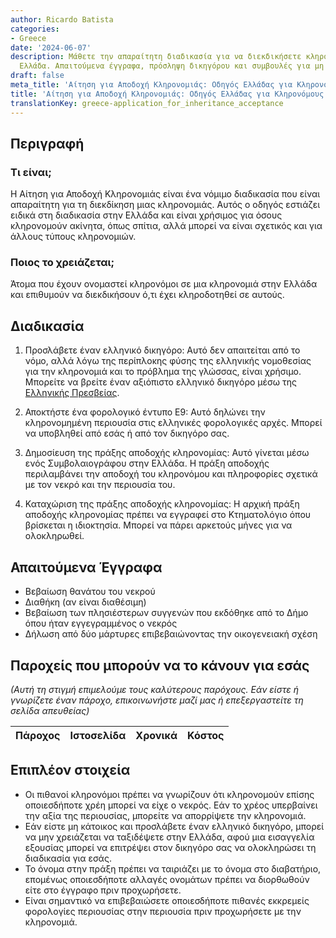 ```yaml
---
author: Ricardo Batista
categories:
- Greece
date: '2024-06-07'
description: Μάθετε την απαραίτητη διαδικασία για να διεκδικήσετε κληρονομία στην
  Ελλάδα. Απαιτούμενα έγγραφα, πρόσληψη δικηγόρου και συμβουλές για μη κατοίκους.
draft: false
meta_title: 'Αίτηση για Αποδοχή Κληρονομιάς: Οδηγός Ελλάδας για Κληρονόμους'
title: 'Αίτηση για Αποδοχή Κληρονομιάς: Οδηγός Ελλάδας για Κληρονόμους'
translationKey: greece-application_for_inheritance_acceptance
---
```



## Περιγραφή
### Τι είναι;
Η Αίτηση για Αποδοχή Κληρονομιάς είναι ένα νόμιμο διαδικασία που είναι απαραίτητη για τη διεκδίκηση μιας κληρονομιάς. Αυτός ο οδηγός εστιάζει ειδικά στη διαδικασία στην Ελλάδα και είναι χρήσιμος για όσους κληρονομούν ακίνητα, όπως σπίτια, αλλά μπορεί να είναι σχετικός και για άλλους τύπους κληρονομιών.

### Ποιος το χρειάζεται;
Άτομα που έχουν ονομαστεί κληρονόμοι σε μια κληρονομιά στην Ελλάδα και επιθυμούν να διεκδικήσουν ό,τι έχει κληροδοτηθεί σε αυτούς.

## Διαδικασία
1. Προσλάβετε έναν ελληνικό δικηγόρο: Αυτό δεν απαιτείται από το νόμο, αλλά λόγω της περίπλοκης φύσης της ελληνικής νομοθεσίας για την κληρονομιά και το πρόβλημα της γλώσσας, είναι χρήσιμο. Μπορείτε να βρείτε έναν αξιόπιστο ελληνικό δικηγόρο μέσω της [Ελληνικής Πρεσβείας](https://www.mfa.gr/usa/en/).

2. Αποκτήστε ένα φορολογικό έντυπο E9: Αυτό δηλώνει την κληρονομημένη περιουσία στις ελληνικές φορολογικές αρχές. Μπορεί να υποβληθεί από εσάς ή από τον δικηγόρο σας.

3. Δημοσίευση της πράξης αποδοχής κληρονομίας: Αυτό γίνεται μέσω ενός Συμβολαιογράφου στην Ελλάδα. Η πράξη αποδοχής περιλαμβάνει την αποδοχή του κληρονόμου και πληροφορίες σχετικά με τον νεκρό και την περιουσία του.

4. Καταχώριση της πράξης αποδοχής κληρονομίας: Η αρχική πράξη αποδοχής κληρονομίας πρέπει να εγγραφεί στο Κτηματολόγιο όπου βρίσκεται η ιδιοκτησία. Μπορεί να πάρει αρκετούς μήνες για να ολοκληρωθεί.

## Απαιτούμενα Έγγραφα
- Βεβαίωση θανάτου του νεκρού
- Διαθήκη (αν είναι διαθέσιμη)
- Βεβαίωση των πλησιέστερων συγγενών που εκδόθηκε από το Δήμο όπου ήταν εγγεγραμμένος ο νεκρός
- Δήλωση από δύο μάρτυρες επιβεβαιώνοντας την οικογενειακή σχέση

## Παροχείς που μπορούν να το κάνουν για εσάς

_(Αυτή τη στιγμή επιμελούμε τους καλύτερους παρόχους. Εάν είστε ή γνωρίζετε έναν πάροχο, επικοινωνήστε μαζί μας ή επεξεργαστείτε τη σελίδα απευθείας)_

| Πάροχος | Ιστοσελίδα | Χρονικά | Κόστος |
| --------------- | --------------- | :-------------: | :-------------: |

## Επιπλέον στοιχεία
- Οι πιθανοί κληρονόμοι πρέπει να γνωρίζουν ότι κληρονομούν επίσης οποιεσδήποτε χρέη μπορεί να είχε ο νεκρός. Εάν το χρέος υπερβαίνει την αξία της περιουσίας, μπορείτε να απορρίψετε την κληρονομιά.
- Εάν είστε μη κάτοικος και προσλάβετε έναν ελληνικό δικηγόρο, μπορεί να μην χρειάζεται να ταξιδέψετε στην Ελλάδα, αφού μια εισαγγελία εξουσίας μπορεί να επιτρέψει στον δικηγόρο σας να ολοκληρώσει τη διαδικασία για εσάς.
- Το όνομα στην πράξη πρέπει να ταιριάζει με το όνομα στο διαβατήριο, επομένως οποιεσδήποτε αλλαγές ονομάτων πρέπει να διορθωθούν είτε στο έγγραφο πριν προχωρήσετε. 
- Είναι σημαντικό να επιβεβαιώσετε οποιεσδήποτε πιθανές εκκρεμείς φορολογίες περιουσίας στην περιουσία πριν προχωρήσετε με την κληρονομιά.